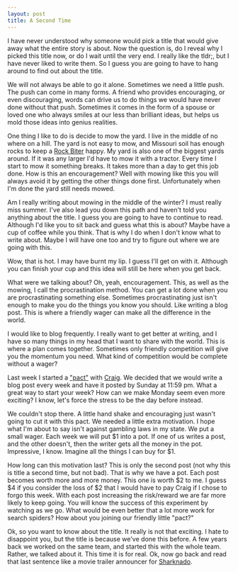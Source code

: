 ```yaml
---
layout: post
title: A Second Time
---
```


I have never understood why someone would pick a title that would give
away what the entire story is about. Now the question is, do I reveal
why I picked this title now, or do I wait until the very end. I really
like the tldr;, but I have never liked to write them. So I guess you are
going to have to hang around to find out about the title.

We will not always be able to go it alone. Sometimes we need a little
push. The push can come in many forms. A friend who provides
encouraging, or even discouraging, words can drive us to do things we
would have never done without that push. Sometimes it comes in the form
of a spouse or loved one who always smiles at our less than brilliant
ideas, but helps us mold those ideas into genius realities.

One thing I like to do is decide to mow the yard. I live in the middle
of no where on a hill. The yard is not easy to mow, and Missouri soil
has enough rocks to keep a [Rock
Biter](https://encrypted-tbn2.gstatic.com/images?q=tbn:ANd9GcRnvYheZeemRk8ORLNCOp5YOA2F6VyfRx4JIxpGwT0ebiQCVCt-)
happy. My yard is also one of the biggest
yards around. If it was any larger I'd have to mow it with a tractor.
Every time I start to mow it something breaks. It takes more than a day
to get this job done. How is this an encouragement? Well with mowing like
this you will always avoid it by getting the other things done first.
Unfortunately when I'm done the yard still needs mowed.

Am I really writing about mowing in the middle of the winter? I must
really miss summer. I've also lead you down this path and haven't told
you anything about the title. I guess you are going to have to continue
to read. Although I'd like you to sit back and guess what this is about?
Maybe have a cup of coffee while you think. That is why I do when I
don't know what to write about. Maybe I will have one too and try to
figure out where we are going with this.

Wow, that is hot. I may have burnt my lip. I guess I'll get on with it.
Although you can finish your cup and this idea will still be here when
you get back.

What were we talking about? Oh, yeah, encouragement. This, as well as
the mowing, I call the procrastination method. You can get a lot done
when you are procrastinating something else. Sometimes procrastinating
just isn't enough to make you do the things you know you should. Like
writing a blog post. This is where a friendly wager can make all the
difference in the world.

I would like to blog frequently. I really want to get better at writing,
and I have so many things in my head that I want to share with the
world. This is where a plan comes together. Sometimes only friendly
competition will give you the momentum you need. What kind of
competition would be complete without a wager?

Last week I started a ["pact"](http://wiki.boochtek.com/pact) with
[Craig](http://blog.boochtek.com/). We decided that we would write a
blog post every week and have it posted by Sunday at 11:59 pm. What a
great way to start your week? How can we make Monday seem even more
exciting? I know, let's force the stress to be the day before instead.

We couldn't stop there. A little hand shake and encouraging just wasn't
going to cut it with this pact. We needed a little extra motivation. I
hope what I'm about to say isn't against gambling laws in my state. We
put a small wager. Each week we will put $1 into a pot. If one of us
writes a post, and the other doesn't, then the writer gets all the money
in the pot. Impressive, I know. Imagine all the things I can buy for $1.

How long can this motivation last? This is only the second post (not why
this is title a second time, but not bad). That is why we have a pot.
Each post becomes worth more and more money. This one is worth $2 to me.
I guess $4 if you consider the loss of $2 that I would have to pay Craig
if I chose to forgo this week. With each post increasing the risk/reward
we are far more likely to keep going. You will know the success of this
experiment by watching as we go. What would be even better that a lot
more work for search spiders? How about you joining our friendly little
"pact?"

Ok, so you want to know about the title. It really is not that exciting.
I hate to disappoint you, but the title is because we've done this
before. A few years back we worked on the same team, and started this
with the whole team. Rather, we talked about it. This time it is for
real. Ok, now go back and read that last sentence like a movie trailer
announcer for [Sharknado](https://en.wikipedia.org/wiki/Sharknado).
